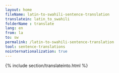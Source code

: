 ```yaml
---
layout: home
fileName: latin-to-swahili-sentence-translation
translatein: latin_to_swahili
folderName : translate
lang: en
from: la
to: sw
permalink: /latin-to-swahili-sentence-translation
tool: sentence-translations
nointernationalization: true
---
```

{% include section/translateinto.html %}

